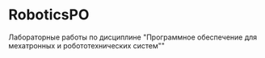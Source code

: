 # RoboticsPO
Лабораторные работы по дисциплине "Программное обеспечение для мехатронных и робототехнических систем""
